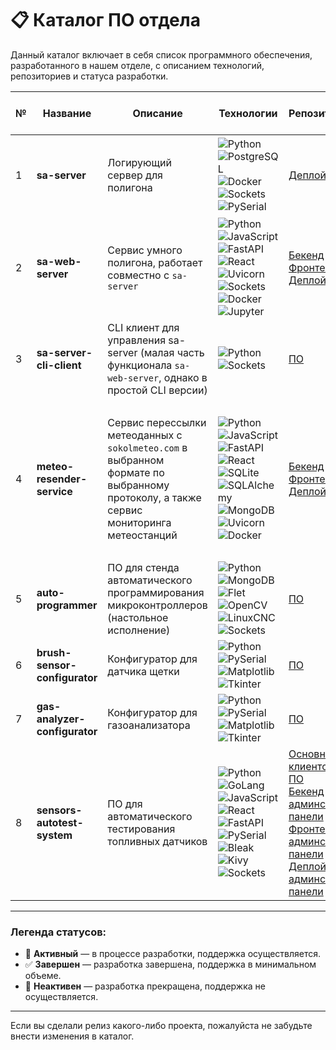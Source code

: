 # 📋 Каталог ПО отдела

Данный каталог включает в себя список программного обеспечения, разработанного в нашем отделе, с описанием технологий, репозиториев и статуса разработки.

| № | Название          | Описание                                                   | Технологии                                                                                             | Репозитории                                                                                                                                              | Дата последнего обновления | Статус                                      | Версия  | Зависимости |
|--|-----------------|------------------------------------------------------------|--------------------------------------------------------------------------------------------------------|----------------------------------------------------------------------------------------------------------------------------------------------------------|----------------------------|---------------------------------------------|---------|-------------|
| 1 | **sa-server**      | Логирующий сервер для полигона                             | ![Python](https://img.shields.io/badge/-Python-3776AB?logo=python&logoColor=white) ![PostgreSQL](https://img.shields.io/badge/-PostgreSQL-336791?logo=postgresql&logoColor=white) ![Docker](https://img.shields.io/badge/-Docker-2496ED?logo=docker&logoColor=white) ![Sockets](https://img.shields.io/badge/-Sockets-FF6F00) ![PySerial](https://img.shields.io/badge/-PySerial-00897B) | [Деплой+ПО](https://github.com/technomaticsDevTeam/sa-server)                                                                                             | 2024-10-03                  | 🔄 **Активный**  | 1.0.7   | **Python 3.12**: `crcmod==1.7` `psycopg2==2.9.9` `pyserial==3.5` `PyYAML==6.0.1`<br> **Docker Compose v3.8** |
| 2 | **sa-web-server**  | Сервис умного полигона, работает совместно с `sa-server`   | ![Python](https://img.shields.io/badge/-Python-3776AB?logo=python&logoColor=white) ![JavaScript](https://img.shields.io/badge/-JavaScript-F7DF1E?logo=javascript&logoColor=black) ![FastAPI](https://img.shields.io/badge/-FastAPI-009688?logo=fastapi&logoColor=white) ![React](https://img.shields.io/badge/-React-61DAFB?logo=react&logoColor=black) ![Uvicorn](https://img.shields.io/badge/-Uvicorn-009688?logo=uvicorn&logoColor=white) ![Sockets](https://img.shields.io/badge/-Sockets-FF6F00) ![Docker](https://img.shields.io/badge/-Docker-2496ED?logo=docker&logoColor=white) ![Jupyter](https://img.shields.io/badge/-Jupyter-F37626?logo=jupyter&logoColor=white) | [Бекенд](https://github.com/technomaticsDevTeam/sa-web-server) <br>  [Фронтенд](https://github.com/technomaticsDevTeam/sa-web-server-frontend) <br>  [Деплой](https://github.com/technomaticsDevTeam/sa-web-server-manifest) <br> | 2024-10-03                  | 🔄 **Активный** | 1.0.3   | **Python 3.12**, **Node.js 20**, **Docker Compose v3.8** | ![Python](https://img.shields.io/badge/-Python-3776AB?logo=python&logoColor=white) ![Sockets](https://img.shields.io/badge/-Sockets-FF6F00) | [sa-server-cli-client](https://github.com/technomaticsDevTeam/sa-server-cli-client) | 2024-07-11 | 
| 3 | **sa-server-cli-client** | CLI клиент для управления sa-server (малая часть функционала `sa-web-server`, однако в простой CLI версии) |  ![Python](https://img.shields.io/badge/-Python-3776AB?logo=python&logoColor=white) ![Sockets](https://img.shields.io/badge/-Sockets-FF6F00) | [ПО](https://github.com/technomaticsDevTeam/sa-server-cli-client) | 2024-07-11 | 🛑 **Неактивен** (полностью работоспособен) | 1.0.0 | **Python 3.12**: `﻿colorama==0.4.6` |
| 4 | **meteo-resender-service** | Сервис перессылки метеоданных с `sokolmeteo.com` в выбранном формате по выбранному протоколу, а также сервис мониторинга метеостанций | ![Python](https://img.shields.io/badge/-Python-3776AB?logo=python&logoColor=white) ![JavaScript](https://img.shields.io/badge/-JavaScript-F7DF1E?logo=javascript&logoColor=black) ![FastAPI](https://img.shields.io/badge/-FastAPI-009688?logo=fastapi&logoColor=white) ![React](https://img.shields.io/badge/-React-61DAFB?logo=react&logoColor=black) ![SQLite](https://img.shields.io/badge/-SQLite-003B57?logo=sqlite&logoColor=white) ![SQLAlchemy](https://img.shields.io/badge/-SQLAlchemy-CE5A23?logo=sqlalchemy&logoColor=white) ![MongoDB](https://img.shields.io/badge/-MongoDB-47A248?logo=mongodb&logoColor=white)  ![Uvicorn](https://img.shields.io/badge/-Uvicorn-009688?logo=uvicorn&logoColor=white) ![Docker](https://img.shields.io/badge/-Docker-2496ED?logo=docker&logoColor=white) | [Бекенд](https://github.com/technomaticsDevTeam/meteo-resender-service) <br>  [Фронтенд](https://github.com/technomaticsDevTeam/meteo-resender-service-frontend) <br>  [Деплой](https://github.com/technomaticsDevTeam/meteo-resender-service-manifest) <br> | 2024-10-02 | 🔄 **Активный**  | 1.7.4 | **Python 3.12**, **Node.js 20**, **Docker Compose v3.8**, **MongoDB 4.4** (сервис мониторинга метеостанций подключается к БД проекта `meteo-stations-alert-telegram-bot`) |
| 5 | **auto-programmer** | ПО для стенда автоматического программирования микроконтроллеров (настольное исполнение) | ![Python](https://img.shields.io/badge/-Python-3776AB?logo=python&logoColor=white) ![MongoDB](https://img.shields.io/badge/-MongoDB-47A248?logo=mongodb&logoColor=white) ![Flet](https://img.shields.io/badge/-Flet-0288D1?logo=flutter&logoColor=white) ![OpenCV](https://img.shields.io/badge/-OpenCV-5C3EE8?logo=opencv&logoColor=white) ![LinuxCNC](https://img.shields.io/badge/-LinuxCNC-FF6F00?logo=linux&logoColor=white) ![Sockets](https://img.shields.io/badge/-Sockets-FF6F00) | [ПО](https://github.com/technomaticsDevTeam/auto-programmer/) | 2024-03-18 | ✅ **Завершен** | 2.0.5 | **Python 3.12**, **MongoDB 4.4** |
| 6 | **brush-sensor-configurator** | Конфигуратор для датчика щетки |  ![Python](https://img.shields.io/badge/-Python-3776AB?logo=python&logoColor=white)  ![PySerial](https://img.shields.io/badge/-PySerial-00897B) ![Matplotlib](https://img.shields.io/badge/-Matplotlib-013243?logo=matplotlib&logoColor=white) ![Tkinter](https://img.shields.io/badge/-Tkinter-3776AB?logo=python&logoColor=white) | [ПО](https://github.com/technomaticsDevTeam/brush-sensor-configurator/) | 2024-10-03 | ✅ **Завершен** | 1.0.0 | **Python 3.12** |
| 7 | **gas-analyzer-configurator** | Конфигуратор для газоанализатора |  ![Python](https://img.shields.io/badge/-Python-3776AB?logo=python&logoColor=white)  ![PySerial](https://img.shields.io/badge/-PySerial-00897B) ![Matplotlib](https://img.shields.io/badge/-Matplotlib-013243?logo=matplotlib&logoColor=white) ![Tkinter](https://img.shields.io/badge/-Tkinter-3776AB?logo=python&logoColor=white) | [ПО](https://github.com/technomaticsDevTeam/gas-analyzer-configurator/) | 2024-10-03 | ✅ **Активный** | 2.0.0 | **Python 3.8** |
| 8 | **sensors-autotest-system** | ПО для автоматического тестирования топливных датчиков | ![Python](https://img.shields.io/badge/-Python-3776AB?logo=python&logoColor=white) ![GoLang](https://img.shields.io/badge/-GoLang-00ADD8?logo=go&logoColor=white) ![JavaScript](https://img.shields.io/badge/-JavaScript-F7DF1E?logo=javascript&logoColor=black) ![React](https://img.shields.io/badge/-React-61DAFB?logo=react&logoColor=black) ![FastAPI](https://img.shields.io/badge/-FastAPI-009688?logo=fastapi&logoColor=white) ![PySerial](https://img.shields.io/badge/-PySerial-3776AB?logo=python&logoColor=white) ![Bleak](https://img.shields.io/badge/-Bleak-009688?logo=python&logoColor=white) ![Kivy](https://img.shields.io/badge/-Kivy-4CAF50?logo=python&logoColor=white) ![Sockets](https://img.shields.io/badge/-Sockets-FF6F00) | [Основное клиентское ПО](https://github.com/technomaticsDevTeam/sensors-autotest-system) <br> [Бекенд админской панели](https://github.com/technomaticsDevTeam/sensors-autotest-system-cp-client) <br> [Фронтенд админской панели](https://github.com/technomaticsDevTeam/sensors-autotest-system-cp-client-frontend) <br> [Деплой админской панели](https://github.com/technomaticsDevTeam/sensors-autotest-system-cp-client-manifest) | 2024-10-03 | 🔄 **Активный** | 0.0.1 | **Python 3.12** **GoLang 1.23** **Node.js 20** **Docker Compose v3.8** |



---

### Легенда статусов:
- 🔄 **Активный** — в процессе разработки, поддержка осуществляется.
- ✅ **Завершен** — разработка завершена, поддержка в минимальном объеме.
- 🛑 **Неактивен** — разработка прекращена, поддержка не осуществляется.

---

Если вы сделали релиз какого-либо проекта, пожалуйста не забудьте внести изменения в каталог.
